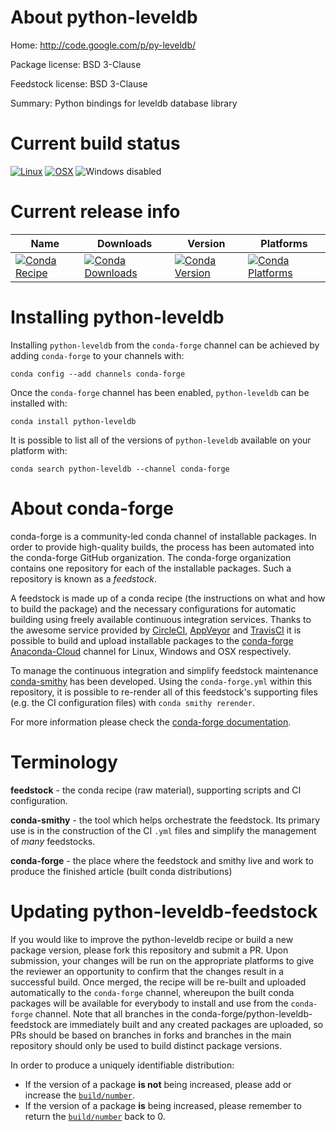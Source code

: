 About python-leveldb
====================

Home: http://code.google.com/p/py-leveldb/

Package license: BSD 3-Clause

Feedstock license: BSD 3-Clause

Summary: Python bindings for leveldb database library



Current build status
====================

[![Linux](https://img.shields.io/circleci/project/github/conda-forge/python-leveldb-feedstock/master.svg?label=Linux)](https://circleci.com/gh/conda-forge/python-leveldb-feedstock)
[![OSX](https://img.shields.io/travis/conda-forge/python-leveldb-feedstock/master.svg?label=macOS)](https://travis-ci.org/conda-forge/python-leveldb-feedstock)
![Windows disabled](https://img.shields.io/badge/Windows-disabled-lightgrey.svg)

Current release info
====================

| Name | Downloads | Version | Platforms |
| --- | --- | --- | --- |
| [![Conda Recipe](https://img.shields.io/badge/recipe-python--leveldb-green.svg)](https://anaconda.org/conda-forge/python-leveldb) | [![Conda Downloads](https://img.shields.io/conda/dn/conda-forge/python-leveldb.svg)](https://anaconda.org/conda-forge/python-leveldb) | [![Conda Version](https://img.shields.io/conda/vn/conda-forge/python-leveldb.svg)](https://anaconda.org/conda-forge/python-leveldb) | [![Conda Platforms](https://img.shields.io/conda/pn/conda-forge/python-leveldb.svg)](https://anaconda.org/conda-forge/python-leveldb) |

Installing python-leveldb
=========================

Installing `python-leveldb` from the `conda-forge` channel can be achieved by adding `conda-forge` to your channels with:

```
conda config --add channels conda-forge
```

Once the `conda-forge` channel has been enabled, `python-leveldb` can be installed with:

```
conda install python-leveldb
```

It is possible to list all of the versions of `python-leveldb` available on your platform with:

```
conda search python-leveldb --channel conda-forge
```


About conda-forge
=================

conda-forge is a community-led conda channel of installable packages.
In order to provide high-quality builds, the process has been automated into the
conda-forge GitHub organization. The conda-forge organization contains one repository
for each of the installable packages. Such a repository is known as a *feedstock*.

A feedstock is made up of a conda recipe (the instructions on what and how to build
the package) and the necessary configurations for automatic building using freely
available continuous integration services. Thanks to the awesome service provided by
[CircleCI](https://circleci.com/), [AppVeyor](https://www.appveyor.com/)
and [TravisCI](https://travis-ci.org/) it is possible to build and upload installable
packages to the [conda-forge](https://anaconda.org/conda-forge)
[Anaconda-Cloud](https://anaconda.org/) channel for Linux, Windows and OSX respectively.

To manage the continuous integration and simplify feedstock maintenance
[conda-smithy](https://github.com/conda-forge/conda-smithy) has been developed.
Using the ``conda-forge.yml`` within this repository, it is possible to re-render all of
this feedstock's supporting files (e.g. the CI configuration files) with ``conda smithy rerender``.

For more information please check the [conda-forge documentation](https://conda-forge.org/docs/).

Terminology
===========

**feedstock** - the conda recipe (raw material), supporting scripts and CI configuration.

**conda-smithy** - the tool which helps orchestrate the feedstock.
                   Its primary use is in the construction of the CI ``.yml`` files
                   and simplify the management of *many* feedstocks.

**conda-forge** - the place where the feedstock and smithy live and work to
                  produce the finished article (built conda distributions)


Updating python-leveldb-feedstock
=================================

If you would like to improve the python-leveldb recipe or build a new
package version, please fork this repository and submit a PR. Upon submission,
your changes will be run on the appropriate platforms to give the reviewer an
opportunity to confirm that the changes result in a successful build. Once
merged, the recipe will be re-built and uploaded automatically to the
`conda-forge` channel, whereupon the built conda packages will be available for
everybody to install and use from the `conda-forge` channel.
Note that all branches in the conda-forge/python-leveldb-feedstock are
immediately built and any created packages are uploaded, so PRs should be based
on branches in forks and branches in the main repository should only be used to
build distinct package versions.

In order to produce a uniquely identifiable distribution:
 * If the version of a package **is not** being increased, please add or increase
   the [``build/number``](https://conda.io/docs/user-guide/tasks/build-packages/define-metadata.html#build-number-and-string).
 * If the version of a package **is** being increased, please remember to return
   the [``build/number``](https://conda.io/docs/user-guide/tasks/build-packages/define-metadata.html#build-number-and-string)
   back to 0.
